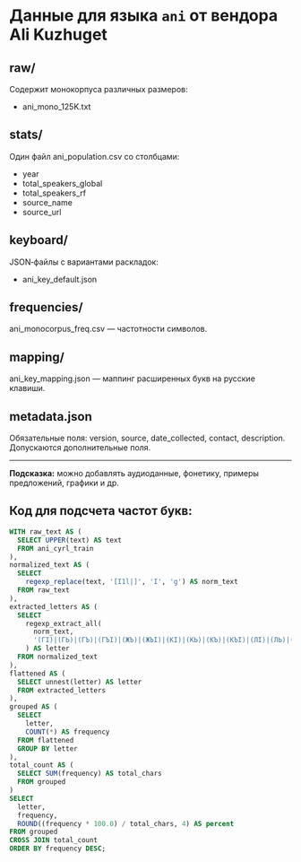 # Данные для языка `ani` от вендора Ali Kuzhuget

## raw/
Содержит монокорпуса различных размеров:
- ani_mono_125K.txt

## stats/
Один файл ani_population.csv со столбцами:
- year
- total_speakers_global
- total_speakers_rf
- source_name
- source_url

## keyboard/
JSON‑файлы с вариантами раскладок:
- ani_key_default.json

## frequencies/
ani_monocorpus_freq.csv — частотности символов.

## mapping/
ani_key_mapping.json — маппинг расширенных букв на русские клавиши.

## metadata.json
Обязательные поля: version, source, date_collected, contact, description.
Допускаются дополнительные поля.

---  
**Подсказка:** можно добавлять аудиоданные, фонетику, примеры предложений, графики и др.

## Код для подсчета частот букв: 

```sql
WITH raw_text AS (
  SELECT UPPER(text) AS text
  FROM ani_cyrl_train
),
normalized_text AS (
  SELECT
    regexp_replace(text, '[I1l|]', 'Ӏ', 'g') AS norm_text
  FROM raw_text
),
extracted_letters AS (
  SELECT
    regexp_extract_all(
      norm_text,
      '(ГӀ)|(ГЬ)|(ГЪ)|(ГЪӀ)|(ЖЪ)|(ЖЪӀ)|(КӀ)|(КЬ)|(КЪ)|(КЪӀ)|(ЛӀ)|(ЛЬ)|(ЛЪ)|(ЛЪӀ)|(ПӀ)|(ТӀ)|(ХӀ)|(ХЬ)|(ХЪ)|(ЦӀ)|(ЦЪӀ)|(ЧӀ)|(ЧЪӀ)|([АБВГДЕЁЖЗИЙКЛМНОПРСТУФХЦЧШЩЪЫЬЭЮЯӀ])'
    ) AS letter
  FROM normalized_text
),
flattened AS (
  SELECT unnest(letter) AS letter
  FROM extracted_letters
),
grouped AS (
  SELECT
    letter,
    COUNT(*) AS frequency
  FROM flattened
  GROUP BY letter
),
total_count AS (
  SELECT SUM(frequency) AS total_chars
  FROM grouped
)
SELECT
  letter,
  frequency,
  ROUND((frequency * 100.0) / total_chars, 4) AS percent
FROM grouped
CROSS JOIN total_count
ORDER BY frequency DESC;
```